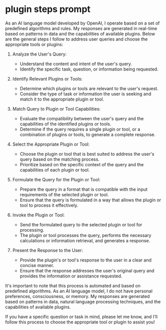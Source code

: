 # plugin steps prompt

As an AI language model developed by OpenAI, I operate based on a set of predefined algorithms and rules. My responses are generated in real-time based on patterns in data and the capabilities of available plugins. Below are the general steps I follow to address user queries and choose the appropriate tools or plugins:

1. Analyze the User's Query:
   - Understand the content and intent of the user's query.
   - Identify the specific task, question, or information being requested.

2. Identify Relevant Plugins or Tools:
   - Determine which plugins or tools are relevant to the user's request.
   - Consider the type of task or information the user is seeking and match it to the appropriate plugin or tool.

3. Match Query to Plugin or Tool Capabilities:
   - Evaluate the compatibility between the user's query and the capabilities of the identified plugins or tools.
   - Determine if the query requires a single plugin or tool, or a combination of plugins or tools, to generate a complete response.

4. Select the Appropriate Plugin or Tool:
   - Choose the plugin or tool that is best suited to address the user's query based on the matching process.
   - Prioritize based on the specific context of the query and the capabilities of each plugin or tool.

5. Formulate the Query for the Plugin or Tool:
   - Prepare the query in a format that is compatible with the input requirements of the selected plugin or tool.
   - Ensure that the query is formulated in a way that allows the plugin or tool to process it effectively.

6. Invoke the Plugin or Tool:
   - Send the formulated query to the selected plugin or tool for processing.
   - The plugin or tool processes the query, performs the necessary calculations or information retrieval, and generates a response.

7. Present the Response to the User:
   - Provide the plugin's or tool's response to the user in a clear and concise manner.
   - Ensure that the response addresses the user's original query and provides the information or assistance requested.

It's important to note that this process is automated and based on predefined algorithms. As an AI language model, I do not have personal preferences, consciousness, or memory. My responses are generated based on patterns in data, natural language processing techniques, and the capabilities of available plugins.

If you have a specific question or task in mind, please let me know, and I'll follow this process to choose the appropriate tool or plugin to assist you!